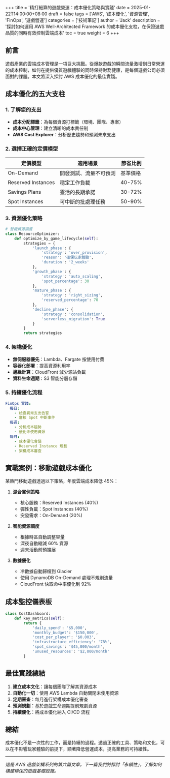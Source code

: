 +++
title = '精打細算的遊戲營運：成本優化策略與實踐'
date = 2025-01-22T14:00:00+08:00
draft = false
tags = ['AWS', '成本優化', '資源管理', 'FinOps', '遊戲營運']
categories = ['技術筆記']
author = 'Jack'
description = '探討如何運用 AWS Well-Architected Framework 的成本優化支柱，在保證遊戲品質的同時有效控制雲端成本'
toc = true
weight = 6
+++

## 前言

遊戲產業的雲端成本管理是一項巨大挑戰。從爆款遊戲的瞬間流量激增到日常營運的成本控制，如何在提供優質遊戲體驗的同時保持財務健康，是每個遊戲公司必須面對的課題。本文將深入探討 AWS 成本優化的最佳實踐。

## 成本優化的五大支柱

### 1. 了解您的支出
- **成本分配標籤**：為每個資源打標籤（環境、團隊、專案）
- **成本中心管理**：建立清晰的成本責任制
- **AWS Cost Explorer**：分析歷史趨勢和預測未來支出

### 2. 選擇正確的定價模型

| 定價模型 | 適用場景 | 節省比例 |
|---------|---------|----------|
| On-Demand | 開發測試、流量不可預測 | 基準價格 |
| Reserved Instances | 穩定工作負載 | 40-75% |
| Savings Plans | 靈活的長期承諾 | 30-72% |
| Spot Instances | 可中斷的批處理任務 | 50-90% |

### 3. 資源優化策略

```python
# 智能資源調度
class ResourceOptimizer:
    def optimize_by_game_lifecycle(self):
        strategies = {
            'launch_phase': {
                'strategy': 'over_provision',
                'reason': '確保玩家體驗',
                'duration': '2_weeks'
            },
            'growth_phase': {
                'strategy': 'auto_scaling',
                'spot_percentage': 30
            },
            'mature_phase': {
                'strategy': 'right_sizing',
                'reserved_percentage': 70
            },
            'decline_phase': {
                'strategy': 'consolidation',
                'serverless_migration': True
            }
        }
        return strategies
```

### 4. 架構優化

- **無伺服器優先**：Lambda、Fargate 按使用付費
- **容器化部署**：提高資源利用率
- **邊緣計算**：CloudFront 減少源站負載
- **資料生命週期**：S3 智能分層存儲

### 5. 持續優化流程

```yaml
FinOps 實踐:
  每日:
    - 檢查異常支出告警
    - 審核 Spot 中斷事件
  每週:
    - 分析成本趨勢
    - 優化未使用資源
  每月:
    - 成本優化會議
    - Reserved Instance 規劃
    - 架構成本審查
```

## 實戰案例：移動遊戲成本優化

某熱門移動遊戲透過以下策略，年度雲端成本降低 45%：

1. **混合實例策略**
   - 核心服務：Reserved Instances (40%)
   - 彈性負載：Spot Instances (40%)
   - 突發需求：On-Demand (20%)

2. **智能資源調度**
   - 根據時區自動調整容量
   - 深夜自動縮減 60% 資源
   - 週末活動前預擴展

3. **數據優化**
   - 冷數據自動歸檔到 Glacier
   - 使用 DynamoDB On-Demand 處理不規則流量
   - CloudFront 快取命中率優化到 92%

## 成本監控儀表板

```python
class CostDashboard:
    def key_metrics(self):
        return {
            'daily_spend': '$5,000',
            'monthly_budget': '$150,000',
            'cost_per_player': '$0.003',
            'infrastructure_efficiency': '78%',
            'spot_savings': '$45,000/month',
            'unused_resources': '$2,000/month'
        }
```

## 最佳實踐總結

1. **建立成本文化**：讓每個團隊了解其資源成本
2. **自動化一切**：使用 AWS Lambda 自動關閉未使用資源
3. **定期審查**：每月進行架構成本優化審查
4. **預測規劃**：基於遊戲生命週期提前規劃資源
5. **持續優化**：將成本優化納入 CI/CD 流程

## 總結

成本優化不是一次性的工作，而是持續的過程。透過正確的工具、策略和文化，可以在不影響玩家體驗的前提下，顯著降低營運成本，提高業務的可持續性。

---

*這是 AWS 遊戲架構系列的第六篇文章。下一篇我們將探討「永續性」，了解如何構建環保的遊戲基礎設施。*